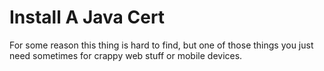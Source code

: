 Install A Java Cert
=====

For some reason this thing is hard to find, but one
of those things you just need sometimes for crappy web stuff
or mobile devices.
